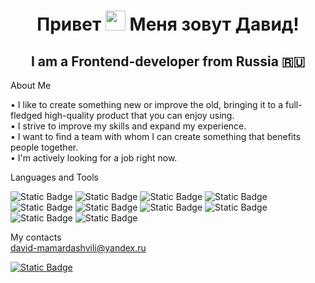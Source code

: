 <h1 align="center">Привет
  <img src="https://github.com/blackcater/blackcater/raw/main/images/Hi.gif" height="32"/>
  Меня зовут Давид!</a> 
</h1>
<h2 align="center">I am a Frontend-developer from Russia 🇷🇺</h2>

About Me  

• I like to create something new or improve the old, bringing it to a full-fledged high-quality product that you can enjoy using.  
• I strive to improve my skills and expand my experience.  
• I want to find a team with whom I can create something that benefits people together.  
• I'm actively looking for a job right now.

Languages and Tools  

<img alt="Static Badge" src="https://img.shields.io/badge/html-white?style=for-the-badge"> <img alt="Static Badge" src="https://img.shields.io/badge/css-white?style=for-the-badge"> <img alt="Static Badge" src="https://img.shields.io/badge/javascript-white?style=for-the-badge"> <img alt="Static Badge" src="https://img.shields.io/badge/typescript-white?style=for-the-badge"> <img alt="Static Badge" src="https://img.shields.io/badge/react-white?style=for-the-badge"> <img alt="Static Badge" src="https://img.shields.io/badge/webpack-white?style=for-the-badge"> <img alt="Static Badge" src="https://img.shields.io/badge/babel-white?style=for-the-badge"> <img alt="Static Badge" src="https://img.shields.io/badge/eslint-white?style=for-the-badge"> <img alt="Static Badge" src="https://img.shields.io/badge/figma-white?style=for-the-badge"> <img alt="Static Badge" src="https://img.shields.io/badge/git-white?style=for-the-badge">

My contacts  
david-mamardashvili@yandex.ru

<a href="https://t.me/Davchikm"><img alt="Static Badge" src="https://img.shields.io/badge/telegram-black?style=for-the-badge&logo=telegram"></a>
